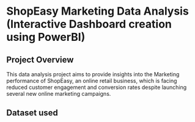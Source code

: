 # ShopEasy Marketing Data Analysis (Interactive Dashboard creation using PowerBI)
## Project Overview

This data analysis project aims to provide insights into the Marketing performance of ShopEasy, an online retail business, which is facing reduced customer engagement and conversion rates despite launching several new online marketing campaigns. 

## Dataset used

